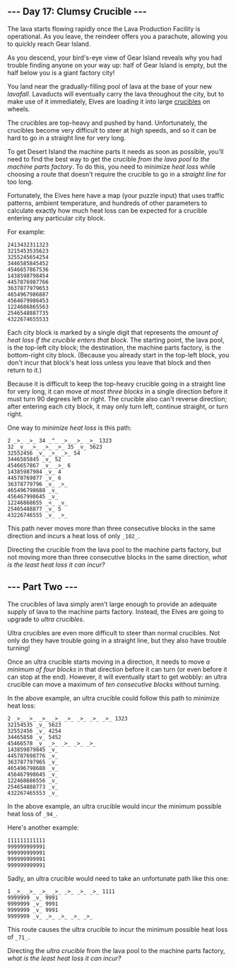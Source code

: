 ## \--- Day 17: Clumsy Crucible ---

The lava starts flowing rapidly once the Lava Production Facility is
operational. As you leave, the reindeer offers you a parachute, allowing you
to quickly reach Gear Island.

As you descend, your bird's-eye view of Gear Island reveals why you had
trouble finding anyone on your way up: half of Gear Island is empty, but the
half below you is a giant factory city!

You land near the gradually-filling pool of lava at the base of your new
_lavafall_. Lavaducts will eventually carry the lava throughout the city, but
to make use of it immediately, Elves are loading it into large
[crucibles](https://en.wikipedia.org/wiki/Crucible) on wheels.

The crucibles are top-heavy and pushed by hand. Unfortunately, the crucibles
become very difficult to steer at high speeds, and so it can be hard to go in
a straight line for very long.

To get Desert Island the machine parts it needs as soon as possible, you'll
need to find the best way to get the crucible _from the lava pool to the
machine parts factory_. To do this, you need to minimize _heat loss_ while
choosing a route that doesn't require the crucible to go in a _straight line_
for too long.

Fortunately, the Elves here have a map (your puzzle input) that uses traffic
patterns, ambient temperature, and hundreds of other parameters to calculate
exactly how much heat loss can be expected for a crucible entering any
particular city block.

For example:

    
    
    2413432311323
    3215453535623
    3255245654254
    3446585845452
    4546657867536
    1438598798454
    4457876987766
    3637877979653
    4654967986887
    4564679986453
    1224686865563
    2546548887735
    4322674655533
    

Each city block is marked by a single digit that represents the _amount of
heat loss if the crucible enters that block_. The starting point, the lava
pool, is the top-left city block; the destination, the machine parts factory,
is the bottom-right city block. (Because you already start in the top-left
block, you don't incur that block's heat loss unless you leave that block and
then return to it.)

Because it is difficult to keep the top-heavy crucible going in a straight
line for very long, it can move _at most three blocks_ in a single direction
before it must turn 90 degrees left or right. The crucible also can't reverse
direction; after entering each city block, it may only turn left, continue
straight, or turn right.

One way to _minimize heat loss_ is this path:

    
    
    2 _>_ _>_ 34 _^_ _>_ _>_ _>_ 1323
    32 _v_ _>_ _>_ _>_ 35 _v_ 5623
    32552456 _v_ _>_ _>_ 54
    3446585845 _v_ 52
    4546657867 _v_ _>_ 6
    14385987984 _v_ 4
    44578769877 _v_ 6
    36378779796 _v_ _>_
    465496798688 _v_
    456467998645 _v_
    12246868655 _<_ _v_
    25465488877 _v_ 5
    43226746555 _v_ _>_
    

This path never moves more than three consecutive blocks in the same direction
and incurs a heat loss of only `_102_`.

Directing the crucible from the lava pool to the machine parts factory, but
not moving more than three consecutive blocks in the same direction, _what is
the least heat loss it can incur?_






## \--- Part Two ---

The crucibles of lava simply aren't large enough to provide an adequate supply
of lava to the machine parts factory. Instead, the Elves are going to upgrade
to _ultra crucibles_.

Ultra crucibles are even more difficult to steer than normal crucibles. Not
only do they have trouble going in a straight line, but they also have trouble
turning!

Once an ultra crucible starts moving in a direction, it needs to move _a
minimum of four blocks_ in that direction before it can turn (or even before
it can stop at the end). However, it will eventually start to get wobbly: an
ultra crucible can move a maximum of _ten consecutive blocks_ without turning.

In the above example, an ultra crucible could follow this path to minimize
heat loss:

    
    
    2 _>_ _>_ _>_ _>_ _>_ _>_ _>_ _>_ 1323
    32154535 _v_ 5623
    32552456 _v_ 4254
    34465858 _v_ 5452
    45466578 _v_ _>_ _>_ _>_ _>_
    143859879845 _v_
    445787698776 _v_
    363787797965 _v_
    465496798688 _v_
    456467998645 _v_
    122468686556 _v_
    254654888773 _v_
    432267465553 _v_
    

In the above example, an ultra crucible would incur the minimum possible heat
loss of `_94_`.

Here's another example:

    
    
    111111111111
    999999999991
    999999999991
    999999999991
    999999999991
    

Sadly, an ultra crucible would need to take an unfortunate path like this one:

    
    
    1 _>_ _>_ _>_ _>_ _>_ _>_ _>_ 1111
    9999999 _v_ 9991
    9999999 _v_ 9991
    9999999 _v_ 9991
    9999999 _v_ _>_ _>_ _>_ _>_
    

This route causes the ultra crucible to incur the minimum possible heat loss
of `_71_`.

Directing the _ultra crucible_ from the lava pool to the machine parts
factory, _what is the least heat loss it can incur?_

